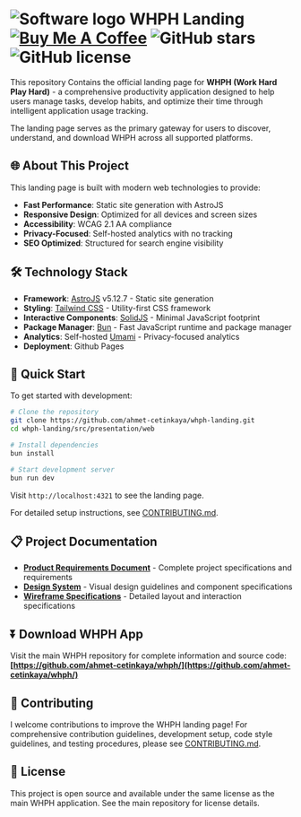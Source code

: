 # ![Software logo](https://github.com/user-attachments/assets/f58599ea-3313-49ec-a01c-31436340a2a3) WHPH Landing [![Buy Me A Coffee](https://img.shields.io/badge/Buy%20Me%20a%20Coffee-ffdd00?&logo=buy-me-a-coffee&logoColor=black)](https://ahmetcetinkaya.me/donate) ![GitHub stars](https://img.shields.io/github/stars/ahmet-cetinkaya/whph?style=social) ![GitHub license](https://img.shields.io/github/license/ahmet-cetinkaya/whph)

This repository Contains the official landing page for **WHPH (Work Hard Play Hard)** - a comprehensive productivity application designed to help users manage tasks, develop habits, and optimize their time through intelligent application usage tracking.

The landing page serves as the primary gateway for users to discover, understand, and download WHPH across all supported platforms.

## 🌐 About This Project

This landing page is built with modern web technologies to provide:
- **Fast Performance**: Static site generation with AstroJS
- **Responsive Design**: Optimized for all devices and screen sizes
- **Accessibility**: WCAG 2.1 AA compliance
- **Privacy-Focused**: Self-hosted analytics with no tracking
- **SEO Optimized**: Structured for search engine visibility

## 🛠️ Technology Stack

- **Framework**: [AstroJS](https://astro.build/) v5.12.7 - Static site generation
- **Styling**: [Tailwind CSS](https://tailwindcss.com/) - Utility-first CSS framework
- **Interactive Components**: [SolidJS](https://www.solidjs.com/) - Minimal JavaScript footprint
- **Package Manager**: [Bun](https://bun.sh/) - Fast JavaScript runtime and package manager
- **Analytics**: Self-hosted [Umami](https://umami.is/) - Privacy-focused analytics
- **Deployment**: Github Pages

## 🚀 Quick Start

To get started with development:

```bash
# Clone the repository
git clone https://github.com/ahmet-cetinkaya/whph-landing.git
cd whph-landing/src/presentation/web

# Install dependencies
bun install

# Start development server
bun run dev
```

Visit `http://localhost:4321` to see the landing page.

For detailed setup instructions, see [CONTRIBUTING.md](CONTRIBUTING.md).

## 📋 Project Documentation

- **[Product Requirements Document](docs/PRD-LANDING-PAGE.md)** - Complete project specifications and requirements
- **[Design System](docs/DESIGN-SYSTEM.md)** - Visual design guidelines and component specifications
- **[Wireframe Specifications](docs/WIREFRAME-SPECIFICATIONS.md)** - Detailed layout and interaction specifications

## ⏬ Download WHPH App

Visit the main WHPH repository for complete information and source code: **[https://github.com/ahmet-cetinkaya/whph/](https://github.com/ahmet-cetinkaya/whph/)**

## 🤝 Contributing

I welcome contributions to improve the WHPH landing page! For comprehensive contribution guidelines, development setup, code style guidelines, and testing procedures, please see [CONTRIBUTING.md](CONTRIBUTING.md).

## 📄 License

This project is open source and available under the same license as the main WHPH application. See the main repository for license details.
